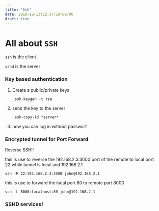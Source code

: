 ```yaml
---
title: "Ssh"
date: 2018-12-13T22:17:18+09:00
draft: true
---
```


# All about `SSH`

`ssh` is the client

`sshd` is the server

### Key based authentication

1. Create a public/private keys

		ssh-keygen -t rsa 

2. send the key to the server

		ssh-copy-id *server*

3. now you can log in without passworf

### Encrypted tunnel for Port Forward

Reverse SSH!!

this is use to reverse the 192.168.2.3:3000 port of the remote to local port 22 while tunnel is local and 192.168.2.1

	ssh -R 22:192.168.2.3:3000 john@192.168.2.1

this is use to forward the local port 80 to remote  port 8000

	ssh -L 8000:localhost:80 john@192.168.2.1


### SSHD services!
